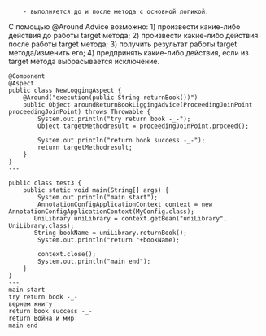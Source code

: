 		- выполняется до и после метода с основной логикой.
С помощью @Around Advice возможно:
	1) произвести какие-либо действия до работы target метода;
	2) произвести какие-либо действия после работы target метода;
	3) получить результат работы target метода/изменить его;
	4) предпринять какие-либо действия, если из target метода выбрасывается исключение. 
```
@Component  
@Aspect  
public class NewLoggingAspect {  
    @Around("execution(public String returnBook())")  
    public Object aroundReturnBookLiggingAdvice(ProceedingJoinPoint proceedingJoinPoint) throws Throwable {  
        System.out.println("try return book -_-");  
        Object targetMethodresult = proceedingJoinPoint.proceed();  
  
        System.out.println("return book success -_-");  
        return targetMethodresult;  
    }  
}
---
  
public class test3 {  
    public static void main(String[] args) {  
        System.out.println("main start");  
        AnnotationConfigApplicationContext context = new AnnotationConfigApplicationContext(MyConfig.class);  
       UniLibrary uniLibrary = context.getBean("uniLibrary", UniLibrary.class);  
       String bookName = uniLibrary.returnBook();  
        System.out.println("return "+bookName);  
  
        context.close();  
        System.out.println("main end");  
    }  
}
---
main start
try return book -_-
вернем книгу 
return book success -_-
return Война и мир
main end
```